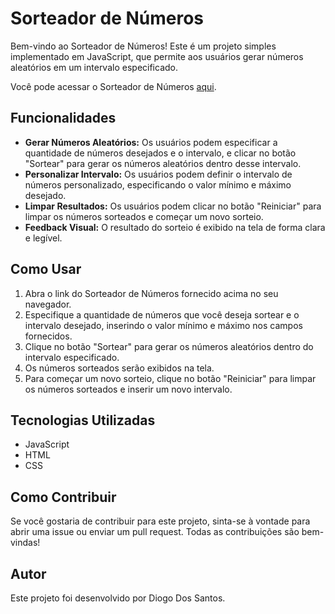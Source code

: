 # Sorteador de Números

Bem-vindo ao Sorteador de Números! Este é um projeto simples implementado em JavaScript, que permite aos usuários gerar números aleatórios em um intervalo especificado.

Você pode acessar o Sorteador de Números [aqui](https://sorteador-de-numeros-virid.vercel.app/).

## Funcionalidades

- **Gerar Números Aleatórios:** Os usuários podem especificar a quantidade de números desejados e o intervalo, e clicar no botão "Sortear" para gerar os números aleatórios dentro desse intervalo.
- **Personalizar Intervalo:** Os usuários podem definir o intervalo de números personalizado, especificando o valor mínimo e máximo desejado.
- **Limpar Resultados:** Os usuários podem clicar no botão "Reiniciar" para limpar os números sorteados e começar um novo sorteio.
- **Feedback Visual:** O resultado do sorteio é exibido na tela de forma clara e legível.

## Como Usar

1. Abra o link do Sorteador de Números fornecido acima no seu navegador.
2. Especifique a quantidade de números que você deseja sortear e o intervalo desejado, inserindo o valor mínimo e máximo nos campos fornecidos.
3. Clique no botão "Sortear" para gerar os números aleatórios dentro do intervalo especificado.
4. Os números sorteados serão exibidos na tela.
5. Para começar um novo sorteio, clique no botão "Reiniciar" para limpar os números sorteados e inserir um novo intervalo.


## Tecnologias Utilizadas

- JavaScript
- HTML
- CSS

## Como Contribuir

Se você gostaria de contribuir para este projeto, sinta-se à vontade para abrir uma issue ou enviar um pull request. Todas as contribuições são bem-vindas!

## Autor

Este projeto foi desenvolvido por Diogo Dos Santos.
